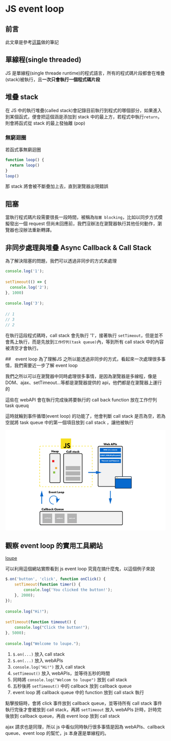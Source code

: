# JS event loop
## 前言
此文章是參考[這篇](https://pjchender.dev/javascript/js-event-loop-stack-queue/)做的筆記

## 單線程(single threaded)
JS 是單線程(single threade runtime)的程式語言，所有的程式碼片段都會在堆疊(stack)被執行，且**一次只會執行一個程式碼片段**

## 堆疊 stack
在 JS 中的執行堆疊(called stack)會記錄目前執行到程式的哪個部分，如果進入到某個函式，便會把這個涵是添加到 stack 中的最上方，若程式中執行`return`，則會將函式從 stack 的最上發抽離 (pop)

### 無窮迴圈
若函式事無窮迴圈
```js
function loop() {
  return loop()
}
loop()
```
那 stack 將會被不斷疊加上去，直到瀏覽器出現錯誤

## 阻塞
當執行程式碼片段需要很長一段時間，被稱為`阻塞 blocking`，比如以同步方式模擬發出一個 request 但尚未回應前，我們沒辦法在瀏覽器執行其他任何動作，瀏覽器也沒辦法重新轉譯。

## 非同步處理與堆疊 Async Callback & Call Stack
為了解決阻塞的問題，我們可以透過非同步的方式來處理
```js
console.log('1');

setTimeout(() => {
  console.log('2');
}, 1000)

console.log('3');

// 1
// 3
// 2
```
在執行這段程式碼時，call stack 會先執行 '1'，接著執行 `setTimeout`，但是並不會馬上執行，而是先放到`工作佇列(task queue)`內，等到所有 call stack 中的內容被清空才會執行。

##　event loop
為了理解JS 之所以能透過非同步的方式，看起來一次處理很多事情，我們需要近一步了解 event loop  

我們之所以可以在瀏覽器中同時處理很多事情，是因為瀏覽器是多線程，像是 DOM、ajax、setTimeout...等都是瀏覽器提供的 api，他們都是在瀏覽器上運行的

這些在 webAPI 會在執行完成後將要執行的 call back function 放在工作佇列 task queuq

這時就輪到事件循環(event loop) 的功能了，他會判斷 call stack 是否為空，若為空就將 task queue 中的第一個項目放到 call stack ，讓他被執行

![imgae](./js-event-loop-explained.png)

## 觀察 event loop 的實用工具網站
[loupe](http://latentflip.com/loupe/?code=JC5vbignYnV0dG9uJywgJ2NsaWNrJywgZnVuY3Rpb24gb25DbGljaygpIHsKICAgIHNldFRpbWVvdXQoZnVuY3Rpb24gdGltZXIoKSB7CiAgICAgICAgY29uc29sZS5sb2coJ1lvdSBjbGlja2VkIHRoZSBidXR0b24hJyk7ICAgIAogICAgfSwgMjAwMCk7Cn0pOwoKY29uc29sZS5sb2coIkhpISIpOwoKc2V0VGltZW91dChmdW5jdGlvbiB0aW1lb3V0KCkgewogICAgY29uc29sZS5sb2coIkNsaWNrIHRoZSBidXR0b24hIik7Cn0sIDUwMDApOwoKY29uc29sZS5sb2coIldlbGNvbWUgdG8gbG91cGUuIik7!!!PGJ1dHRvbj5DbGljayBtZSE8L2J1dHRvbj4%3D)

可以利用這個網站實際看到 js event loop 究竟在搞什麼鬼，以這個例子來說
```js
$.on('button', 'click', function onClick() {
    setTimeout(function timer() {
        console.log('You clicked the button!');    
    }, 2000);
});

console.log("Hi!");

setTimeout(function timeout() {
    console.log("Click the button!");
}, 5000);

console.log("Welcome to loupe.");
```
1. `$.on(...)` 放入 call stack
2. `$.on(...)` 放入 webAPIs
3. `console.log("Hi!")` 放入 call stack
4. `setTimeout()` 放入 webAPIs，並等待五秒的時間
5. 同時將 `console.log("Welcom to loupe")` 放到 call stack
6. 五秒後將 `setTimeout()` 中的 callback 放到 callback queue
7. event loop 將 callback queue 中的 function 放到 call stack 執行

點擊按鈕時，會將 click 事件放到 callback queue，並等待所有 call stack 事件執行完後才會被放到 call stack，再將 `setTimeout` 放入 webAPIs 計時，計時完後放到  callback queue，再由 event loop 放到 call stack

ajax 請求也是同理，所以 js 中看似同時執行很多事情是因為 webAPIs、callback queue、event loop 的幫忙，js 本身還是單線程的。